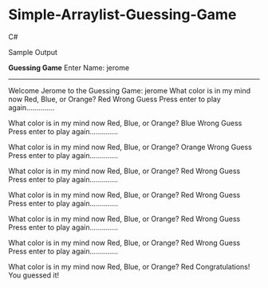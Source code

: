 # Simple-Arraylist-Guessing-Game
C#

Sample Output


******Guessing Game******
Enter Name:
jerome
*****
Welcome Jerome to the Guessing Game: jerome
 What color is in my mind now Red, Blue, or Orange? Red
Wrong Guess
Press enter to play again..............

 What color is in my mind now Red, Blue, or Orange? Blue
Wrong Guess
Press enter to play again..............

 What color is in my mind now Red, Blue, or Orange? Orange
Wrong Guess
Press enter to play again..............

 What color is in my mind now Red, Blue, or Orange? Red
Wrong Guess
Press enter to play again..............

 What color is in my mind now Red, Blue, or Orange? Red
Wrong Guess
Press enter to play again..............

 What color is in my mind now Red, Blue, or Orange? Red
Wrong Guess
Press enter to play again..............

 What color is in my mind now Red, Blue, or Orange? Red
Wrong Guess
Press enter to play again..............

 What color is in my mind now Red, Blue, or Orange? Red
Congratulations! You guessed it!

